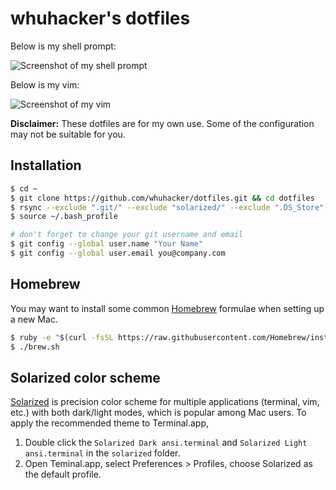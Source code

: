 # whuhacker's dotfiles

Below is my shell prompt:

![Screenshot of my shell prompt](http://i.imgur.com/AWBwXqx.jpg?1)

Below is my vim:

![Screenshot of my vim](http://i.imgur.com/nZsXvQU.jpg?1)

**Disclaimer:** These dotfiles are for my own use. Some of the configuration may not be suitable for you.

## Installation

```bash
$ cd ~
$ git clone https://github.com/whuhacker/dotfiles.git && cd dotfiles
$ rsync --exclude ".git/" --exclude "solarized/" --exclude ".DS_Store" --exclude "README.md" -avh --no-perms . ~
$ source ~/.bash_profile

# don't forget to change your git username and email
$ git config --global user.name "Your Name"
$ git config --global user.email you@company.com
```

## Homebrew

You may want to install some common [Homebrew](http://brew.sh) formulae when setting up a new Mac.

```bash
$ ruby -e "$(curl -fsSL https://raw.githubusercontent.com/Homebrew/install/master/install)"
$ ./brew.sh
```

## Solarized color scheme

[Solarized](https://github.com/altercation/solarized) is precision color scheme for multiple applications (terminal, vim, etc.) with both dark/light modes, which is popular among Mac users. To apply the recommended theme to Terminal.app,
1. Double click the `Solarized Dark ansi.terminal` and `Solarized Light ansi.terminal` in the `solarized` folder.
2. Open Teminal.app, select Preferences > Profiles, choose Solarized as the default profile.